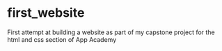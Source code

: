 # first_website
First attempt at building a website as part of my capstone project for the  html and css section of App Academy
